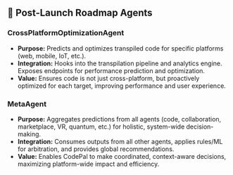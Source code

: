 ## 🚀 Post-Launch Roadmap Agents

### CrossPlatformOptimizationAgent
- **Purpose:** Predicts and optimizes transpiled code for specific platforms (web, mobile, IoT, etc.).
- **Integration:** Hooks into the transpilation pipeline and analytics engine. Exposes endpoints for performance prediction and optimization.
- **Value:** Ensures code is not just cross-platform, but proactively optimized for each target, improving performance and user experience.

### MetaAgent
- **Purpose:** Aggregates predictions from all agents (code, collaboration, marketplace, VR, quantum, etc.) for holistic, system-wide decision-making.
- **Integration:** Consumes outputs from all other agents, applies rules/ML for arbitration, and provides global recommendations.
- **Value:** Enables CodePal to make coordinated, context-aware decisions, maximizing platform-wide impact and efficiency. 